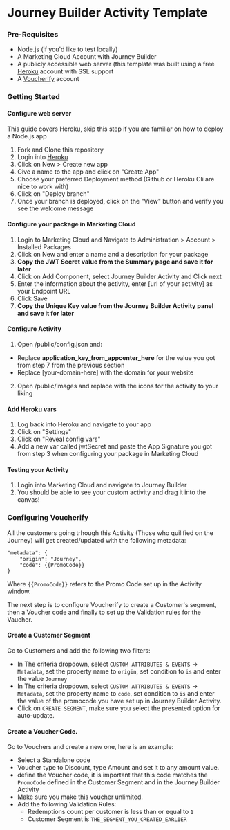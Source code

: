 # Journey Builder Activity Template

### Pre-Requisites

* Node.js (if you'd like to test locally)
* A Marketing Cloud Account with Journey Builder
* A publicly accessible web server (this template was built using a free [Heroku](https://heroku.com) account with SSL support
* A [Voucherify](https://app.voucherify.io/#/app/vouchers/) account

### Getting Started

#### Configure web server 
This guide covers Heroku, skip this step if you are familiar on how to deploy a Node.js app

1. Fork and Clone this repository
2. Login into [Heroku](https://heroku.com)
3. Click on New > Create new app
4. Give a name to the app and click on "Create App"
5. Choose your preferred Deployment method (Github or Heroku Cli are nice to work with) 
6. Click on "Deploy branch"
7. Once your branch is deployed, click on the "View" button and verify you see the welcome message

#### Configure your package in Marketing Cloud

1. Login to Marketing Cloud and Navigate to Administration > Account > Installed Packages
2. Click on New and enter a name and a description for your package
3. **Copy the JWT Secret value from the Summary page and save it for later**
4. Click on Add Component, select Journey Builder Activity and Click next
5. Enter the information about the activity, enter [url of your activity] as your Endpoint URL
6. Click Save
7. **Copy the Unique Key value from the Journey Builder Activity panel and save it for later**

#### Configure Activity

1. Open /public/config.json and:
* Replace __application_key_from_appcenter_here__ for the value you got from step 7 from the previous section
* Replace [your-domain-here] with the domain for your website
2. Open /public/images and replace with the icons for the activity to your liking

#### Add Heroku vars

1. Log back into Heroku and navigate to your app
2. Click on "Settings"
3. Click on "Reveal config vars"
4. Add a new var called jwtSecret and paste the App Signature you got from step 3 when configuring your package in Marketing Cloud

#### Testing your Activity

1. Login into Marketing Cloud and navigate to Journey Builder
2. You should be able to see your custom activity and drag it into the canvas!


### Configuring Voucherify

All the customers going trhough this Activity (Those who quilified on the Journey) will get created/updated with the following metadata:
```
"metadata": {
    "origin": "Journey",
    "code": {{PromoCode}}
}
```
Where `{{PromoCode}}` refers to the Promo Code set up in the Activity window.

The next step is to configure Voucherify to create a Customer's segment, then a Voucher code and finally to set up the Validation rules for the Vaucher.

#### Create a Customer Segment
Go to Customers and add the following two filters:
* In The criteria dropdown, select `CUSTOM ATTRIBUTES & EVENTS` -> `Metadata`, set the property name to `origin`, set condition to `is` and enter the value `Journey`
* In The criteria dropdown, select `CUSTOM ATTRIBUTES & EVENTS` -> `Metadata`, set the property name to `code`, set condition to `is` and enter the value of the promocode you have set up in Journey Builder Activity.
* Click on `CREATE SEGMENT`, make sure you select the presented option for auto-update.

#### Create a Voucher Code.

Go to Vouchers and create a new one, here is an example:

* Select a Standalone code
* Voucher type to Discount, type Amount and set it to any amount value.
* define the Voucher code, it is important that this code matches the `PromoCode` defined in the Customer Segment and in the Journey Builder Activity
* Make sure you make this voucher unlimited.
* Add the following Validation Rules:
    * Redemptions count per customer is less than or equal to `1`
    * Customer Segment is `THE_SEGMENT_YOU_CREATED_EARLIER`
